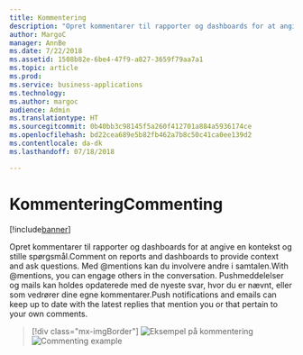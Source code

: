 ```yaml
---
title: Kommentering
description: "Opret kommentarer til rapporter og dashboards for at angive en kontekst og stille spørgsmål."
author: MargoC
manager: AnnBe
ms.date: 7/22/2018
ms.assetid: 1508b82e-6be4-47f9-a827-3659f79aa7a1
ms.topic: article
ms.prod: 
ms.service: business-applications
ms.technology: 
ms.author: margoc
audience: Admin
ms.translationtype: HT
ms.sourcegitcommit: 0b40bb3c98145f5a260f412701a884a5936174ce
ms.openlocfilehash: bd22cea689e5b82fb462a7b8c50c41ca0ee139d2
ms.contentlocale: da-dk
ms.lasthandoff: 07/18/2018

---
```

# <a name="commenting"></a><span data-ttu-id="39a23-103">Kommentering</span><span class="sxs-lookup"><span data-stu-id="39a23-103">Commenting</span></span>

[!include[banner](../../../includes/banner.md)]

<span data-ttu-id="39a23-104">Opret kommentarer til rapporter og dashboards for at angive en kontekst og stille spørgsmål.</span><span class="sxs-lookup"><span data-stu-id="39a23-104">Comment on reports and dashboards to provide context and ask questions.</span></span> <span data-ttu-id="39a23-105">Med @mentions kan du involvere andre i samtalen.</span><span class="sxs-lookup"><span data-stu-id="39a23-105">With @mentions, you can engage others in the conversation.</span></span> <span data-ttu-id="39a23-106">Pushmeddelelser og mails kan holdes opdaterede med de nyeste svar, hvor du er nævnt, eller som vedrører dine egne kommentarer.</span><span class="sxs-lookup"><span data-stu-id="39a23-106">Push notifications and emails can keep up to date with the latest replies that mention you or that pertain to your own comments.</span></span>

> [!div class="mx-imgBorder"]
> <span data-ttu-id="39a23-107">![](media/commenting.png "Eksempel på kommentering")</span><span class="sxs-lookup"><span data-stu-id="39a23-107">![](media/commenting.png "Commenting example")</span></span>

